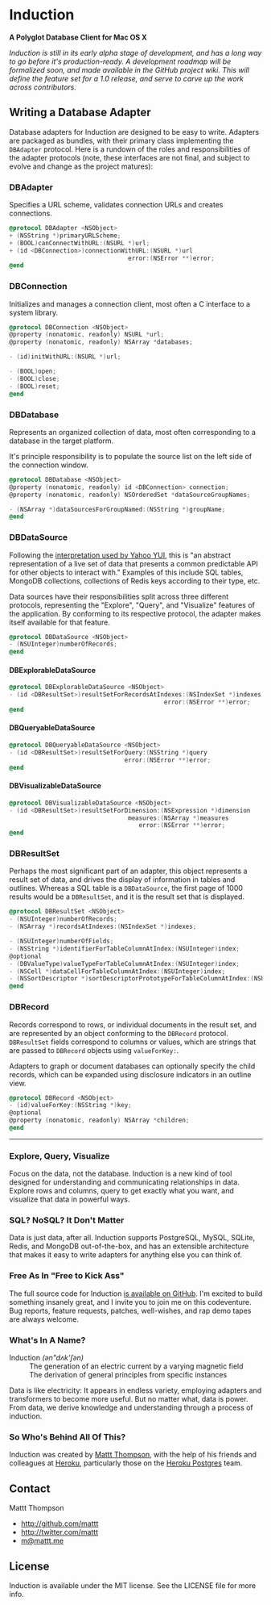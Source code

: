 # Induction
**A Polyglot Database Client for Mac OS X**

*Induction is still in its early alpha stage of development, and has a long way to go before it's production-ready. A development roadmap will be formalized soon, and made available in the GitHub project wiki. This will define the feature set for a 1.0 release, and serve to carve up the work across contributors.*

## Writing a Database Adapter

Database adapters for Induction are designed to be easy to write. Adapters are packaged as bundles, with their primary class implementing the `DBAdapter` protocol. Here is a rundown of the roles and responsibilities of the adapter protocols (note, these interfaces are not final, and subject to evolve and change as the project matures):

### DBAdapter

Specifies a URL scheme, validates connection URLs and creates connections.

``` objective-c
@protocol DBAdapter <NSObject>
+ (NSString *)primaryURLScheme;
+ (BOOL)canConnectWithURL:(NSURL *)url;
+ (id <DBConnection>)connectionWithURL:(NSURL *)url 
                                 error:(NSError **)error;
@end
```

### DBConnection

Initializes and manages a connection client, most often a C interface to a system library.

``` objective-c
@protocol DBConnection <NSObject>
@property (nonatomic, readonly) NSURL *url;
@property (nonatomic, readonly) NSArray *databases;

- (id)initWithURL:(NSURL *)url;

- (BOOL)open;
- (BOOL)close;
- (BOOL)reset;
@end
```

### DBDatabase

Represents an organized collection of data, most often corresponding to a database in the target platform. 

It's principle responsibility is to populate the source list on the left side of the connection window.

``` objective-c
@protocol DBDatabase <NSObject>
@property (nonatomic, readonly) id <DBConnection> connection;
@property (nonatomic, readonly) NSOrderedSet *dataSourceGroupNames;

- (NSArray *)dataSourcesForGroupNamed:(NSString *)groupName;
@end
```

### DBDataSource

Following the [interpretation used by Yahoo YUI](http://developer.yahoo.com/yui/datasource/), this is "an abstract representation of a live set of data that presents a common predictable API for other objects to interact with." Examples of this include SQL tables, MongoDB collections, collections of Redis keys according to their type, etc.

Data sources have their responsibilities split across three different protocols, representing the "Explore", "Query", and "Visualize" features of the application. By conforming to its respective protocol, the adapter makes itself available for that feature.

``` objective-c
@protocol DBDataSource <NSObject>
- (NSUInteger)numberOfRecords;
@end
```

#### DBExplorableDataSource

``` objective-c
@protocol DBExplorableDataSource <NSObject>
- (id <DBResultSet>)resultSetForRecordsAtIndexes:(NSIndexSet *)indexes                                                          
                                           error:(NSError **)error;
@end
```

#### DBQueryableDataSource

``` objective-c
@protocol DBQueryableDataSource <NSObject>
- (id <DBResultSet>)resultSetForQuery:(NSString *)query 
                                error:(NSError **)error;
@end
```

#### DBVisualizableDataSource

```objective-c
@protocol DBVisualizableDataSource <NSObject>
- (id <DBResultSet>)resultSetForDimension:(NSExpression *)dimension
                                 measures:(NSArray *)measures
                                    error:(NSError **)error;
@end
```

### DBResultSet

Perhaps the most significant part of an adapter, this object represents a result set of data, and drives the display of information in tables and outlines. Whereas a SQL table is a `DBDataSource`, the first page of 1000 results would be a `DBResultSet`, and it is the result set that is displayed.

``` objective-c
@protocol DBResultSet <NSObject>
- (NSUInteger)numberOfRecords;
- (NSArray *)recordsAtIndexes:(NSIndexSet *)indexes;

- (NSUInteger)numberOfFields;
- (NSString *)identifierForTableColumnAtIndex:(NSUInteger)index;
@optional
- (DBValueType)valueTypeForTableColumnAtIndex:(NSUInteger)index;
- (NSCell *)dataCellForTableColumnAtIndex:(NSUInteger)index;
- (NSSortDescriptor *)sortDescriptorPrototypeForTableColumnAtIndex:(NSUInteger)index;
@end
```

### DBRecord

Records correspond to rows, or individual documents in the result set, and are represented by an object conforming to the `DBRecord` protocol. `DBResultSet` fields correspond to columns or values, which are strings that are passed to `DBRecord` objects using `valueForKey:`.

Adapters to graph or document databases can optionally specify the child records, which can be expanded using disclosure indicators in an outline view.

``` objective-c
@protocol DBRecord <NSObject>
- (id)valueForKey:(NSString *)key;
@optional
@property (nonatomic, readonly) NSArray *children;
@end
```

---

### Explore, Query, Visualize

Focus on the data, not the database. Induction is a new kind of tool designed for understanding and communicating relationships in data. Explore rows and columns, query to get exactly what you want, and visualize that data in powerful ways.

### SQL? NoSQL? It Don't Matter

Data is just data, after all. Induction supports PostgreSQL, MySQL, SQLite, Redis, and MongoDB  out-of-the-box, and has an extensible architecture that makes it easy to write adapters for anything else you can think of.

### Free As In "Free to Kick Ass"

The full source code for Induction [is available on GitHub](https://github.com/Induction/Induction). I'm excited to build something insanely great, and I invite you to join me on this codeventure. Bug reports, feature requests, patches, well-wishes, and rap demo tapes are always welcome.

### What's In A Name?

<dl>
  <dt>
    Induction <em class="pronunciation">(ən"dʌk'ʃən)</em>
  </dt>
  <dd>The generation of an electric current by a varying magnetic field</dd>
  <dd>The derivation of general principles from specific instances</dd>
</dl>

Data is like electricity: It appears in endless variety, employing adapters and transformers to become more useful. But no matter what, data is power. From data, we derive knowledge and understanding through a process of induction.

### So Who's Behind All Of This?

Induction was created by [Mattt Thompson](http://twitter.com/mattt/), with the help of his friends and colleagues at [Heroku](http://www.heroku.com/), particularly those on the [Heroku Postgres](https://postgres.heroku.com/) team.

## Contact

Mattt Thompson

- http://github.com/mattt
- http://twitter.com/mattt
- m@mattt.me

## License

Induction is available under the MIT license. See the LICENSE file for more info.
